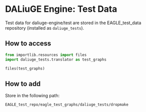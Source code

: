 # DALiuGE Engine: Test Data

Test data for daliuge-engine/test are stored in the EAGLE_test_data repository (installed
as `daliuge_tests`).


## How to access
```python
from importlib.resources import files
import daliuge_tests.translator as test_graphs

files(test_graphs)
```


## How to add 

Store in the following path: 

```bash
EAGLE_test_repo/eagle_test_graphs/daliuge_tests/dropmake
```


